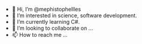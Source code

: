 - 👋 Hi, I’m @mephistophellles
- 👀 I’m interested in science, software development.
- 🌱 I’m currently learning C#.
- 💞️ I’m looking to collaborate on ...
- 📫 How to reach me ...

<!---
mephistophellles/mephistophellles is a ✨ special ✨ repository because its `README.md` (this file) appears on your GitHub profile.
You can click the Preview link to take a look at your changes.
--->
